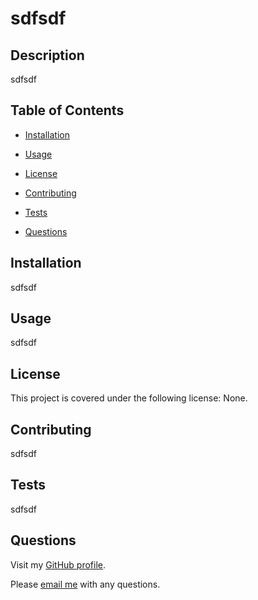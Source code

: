 # sdfsdf

  ## Description

  sdfsdf

  
  

  ## Table of Contents 

  * [Installation](#installation)

  * [Usage](#usage)

  * [License](#license)

  * [Contributing](#contributing)

  * [Tests](#tests)

  * [Questions](#questions)


  ## Installation

  sdfsdf


  ## Usage

  sdfsdf


  ## License

  This project is covered under the following license: None. 


  ## Contributing

  sdfsdf


  ## Tests

  sdfsdf


  ## Questions

  Visit my [GitHub profile](https://www.github.com/aliciachamar).

  Please [email me](aliciachamar@gmail.com) with any questions. 


